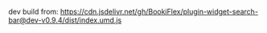 dev build from: https://cdn.jsdelivr.net/gh/BookiFlex/plugin-widget-search-bar@dev-v0.9.4/dist/index.umd.js
